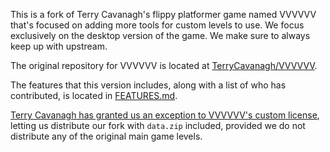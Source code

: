 This is a fork of Terry Cavanagh's flippy platformer game named VVVVVV that's focused on adding more tools for custom levels to use. We focus exclusively on the desktop version of the game. We make sure to always keep up with upstream.

The original repository for VVVVVV is located at [TerryCavanagh/VVVVVV](https://github.com/TerryCavanagh/VVVVVV).

The features that this version includes, along with a list of who has contributed, is located in [FEATURES.md](FEATURES.md).

[Terry Cavanagh has granted us an exception to VVVVVV's custom license](https://twitter.com/terrycavanagh/status/1216657316067663872), letting us distribute our fork with `data.zip` included, provided we do not distribute any of the original main game levels.
